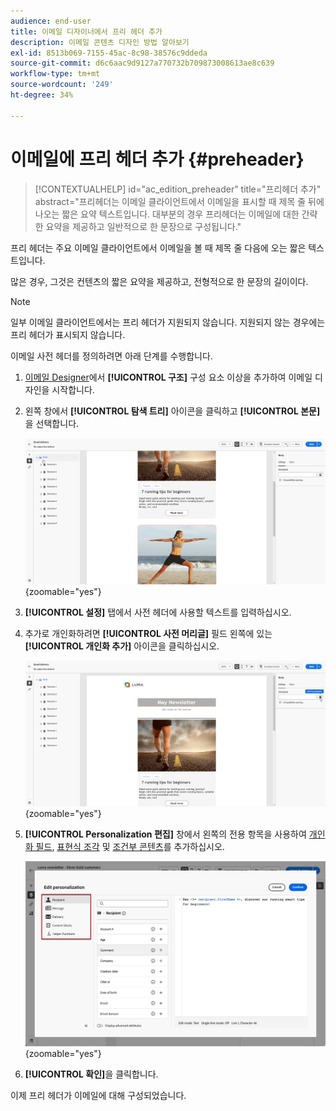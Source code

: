```yaml
---
audience: end-user
title: 이메일 디자이너에서 프리 헤더 추가
description: 이메일 콘텐츠 디자인 방법 알아보기
exl-id: 8513b069-7155-45ac-8c98-38576c9ddeda
source-git-commit: d6c6aac9d9127a770732b709873008613ae8c639
workflow-type: tm+mt
source-wordcount: '249'
ht-degree: 34%

---
```


# 이메일에 프리 헤더 추가 {#preheader}

>[!CONTEXTUALHELP]
>id="ac_edition_preheader"
>title="프리헤더 추가"
>abstract="프리헤더는 이메일 클라이언트에서 이메일을 표시할 때 제목 줄 뒤에 나오는 짧은 요약 텍스트입니다. 대부분의 경우 프리헤더는 이메일에 대한 간략한 요약을 제공하고 일반적으로 한 문장으로 구성됩니다."

프리 헤더는 주요 이메일 클라이언트에서 이메일을 볼 때 제목 줄 다음에 오는 짧은 텍스트입니다.

많은 경우, 그것은 컨텐츠의 짧은 요약을 제공하고, 전형적으로 한 문장의 길이이다.

>[!NOTE]
>
>일부 이메일 클라이언트에서는 프리 헤더가 지원되지 않습니다. 지원되지 않는 경우에는 프리 헤더가 표시되지 않습니다.

이메일 사전 헤더를 정의하려면 아래 단계를 수행합니다.

1. [이메일 Designer](create-email-content.md)에서 **[!UICONTROL 구조]** 구성 요소 이상을 추가하여 이메일 디자인을 시작합니다.

1. 왼쪽 창에서 **[!UICONTROL 탐색 트리]** 아이콘을 클릭하고 **[!UICONTROL 본문]**&#x200B;을 선택합니다.

   ![전자 메일 Designer 인터페이스에서 탐색 트리 아이콘과 본문 선택을 보여 주는 스크린샷](assets/preheader_body.png){zoomable="yes"}

1. **[!UICONTROL 설정]** 탭에서 사전 헤더에 사용할 텍스트를 입력하십시오.

1. 추가로 개인화하려면 **[!UICONTROL 사전 머리글]** 필드 왼쪽에 있는 **[!UICONTROL 개인화 추가]** 아이콘을 클릭하십시오.

   ![전자 메일 Designer 인터페이스에서 설정 탭과 개인화 추가 아이콘을 표시하는 스크린샷입니다.](assets/preheader_body_settings.png){zoomable="yes"}

1. **[!UICONTROL Personalization 편집]** 창에서 왼쪽의 전용 항목을 사용하여 [개인화 필드](../personalization/personalize.md), [표현식 조각](../content/use-expression-fragments.md) 및 [조건부 콘텐츠](../personalization/conditions.md)를 추가하십시오.

   ![개인화 필드, 식 조각 및 조건부 콘텐츠 옵션이 있는 Personalization 편집 창을 보여 주는 스크린샷입니다.](assets/preheader_body_personalization.png){zoomable="yes"}

1. **[!UICONTROL 확인]**&#x200B;을 클릭합니다.

이제 프리 헤더가 이메일에 대해 구성되었습니다.